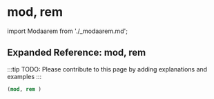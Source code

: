 # mod, rem

import Modaarem from './_modaarem.md';

<Modaarem />

## Expanded Reference: mod, rem

:::tip
TODO: Please contribute to this page by adding explanations and examples
:::

```lisp
(mod, rem )
```
